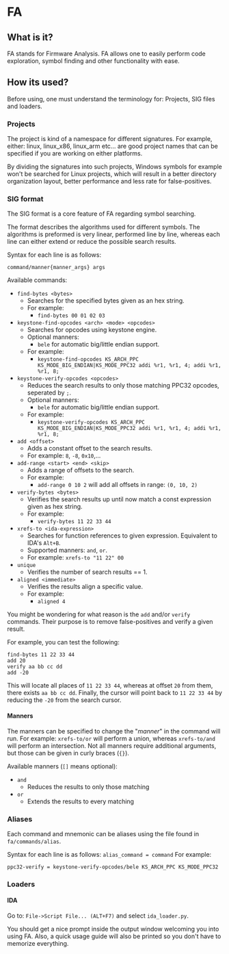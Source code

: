 # FA

## What is it?

FA stands for Firmware Analysis.
FA allows one to easily perform code exploration, symbol finding and 
other functionality with ease.

## How its used?

Before using, one must understand the terminology for: 
Projects, SIG files and loaders. 

### Projects

The project is kind of a namespace for different signatures.
For example, either: linux, linux_x86, linux_arm etc... are good 
project names that can be specified if you are working on either 
platforms. 

By dividing the signatures into such projects, Windows symbols for 
example won't be searched for Linux projects, which will result 
in a better directory organization layout, better performance and
less rate for false-positives. 

### SIG format

The SIG format is a core feature of FA regarding symbol searching.

The format describes the algorithms used for different symbols.
The algorithms is preformed is very linear, performed line by line, 
whereas each line can either extend or reduce the possible search
results.

Syntax for each line is as follows:
```
command/manner{manner_args} args
``` 

Available commands:
* `find-bytes <bytes>`
    * Searches for the specified bytes given as an hex string.
    * For example: 
        * `find-bytes 00 01 02 03`
* `keystone-find-opcodes <arch> <mode> <opcodes>`
    * Searches for opcodes using keystone engine.
    * Optional manners: 
        * `bele` for automatic big/little endian support.
    * For example: 
        * `keystone-find-opcodes KS_ARCH_PPC KS_MODE_BIG_ENDIAN|KS_MODE_PPC32 addi %r1, %r1, 4; addi %r1, %r1, 8;`
* `keystone-verify-opcodes <opcodes>`
    * Reduces the search results to only those matching 
    PPC32 opcodes, seperated by `;`.
    * Optional manners: 
        * `bele` for automatic big/little endian support. 
    * For example: 
        * `keystone-verify-opcodes KS_ARCH_PPC KS_MODE_BIG_ENDIAN|KS_MODE_PPC32 addi %r1, %r1, 4; addi %r1, %r1, 8;`    
* `add <offset>`
    * Adds a constant offset to the search results.
    * For example: `8`, `-8`, `0x10`,...
* `add-range <start> <end> <skip>`
    * Adds a range of offsets to the search.
    * For example: 
        * `add-range 0 10 2` will add all offsets in range: `(0, 10, 2)`
* `verify-bytes <bytes>`
    * Verifies the search results up until now match a const 
    expression given as hex string.
    * For example: 
        * `verify-bytes 11 22 33 44`
* `xrefs-to <ida-expression>`
    * Searches for function references to given expression.
     Equivalent to IDA's `Alt+B`.
    * Supported manners: `and`, `or`. 
    * For example: 
        `xrefs-to "11 22" 00`
* `unique`
    * Verifies the number of search results == 1.
* `aligned <immediate>`
    * Verifies the results align a specific value.
    * For example: 
        * `aligned 4`

You might be wondering for what reason is the `add` and/or `verify` 
commands. Their purpose is to remove false-positives and verify 
a given result. 

For example, you can test the following:

```
find-bytes 11 22 33 44
add 20
verify aa bb cc dd
add -20
```

This will locate all places of `11 22 33 44`, whereas at offset `20`
from them, there exists `aa bb cc dd`. Finally, the cursor will point
back to `11 22 33 44` by reducing the `-20` from the search cursor. 

#### Manners

The manners can be specified to change the "*manner*" in the command
will run. For example: `xrefs-to/or` will perform a union,
whereas `xrefs-to/and` will perform an intersection. Not all manners 
require additional arguments, but those can be given in curly braces
(`{}`).

Available manners (`[]` means optional):

* `and`
    * Reduces the results to only those matching
* `or`
    * Extends the results to every matching

### Aliases

Each command and mnemonic can be aliases using the file 
found in `fa/commands/alias`.

Syntax for each line is as follows: `alias_command = command`
For example:
```
ppc32-verify = keystone-verify-opcodes/bele KS_ARCH_PPC KS_MODE_PPC32
```

### Loaders

#### IDA

Go to: `File->Script File... (ALT+F7)` and select `ida_loader.py`.

You should get a nice prompt inside the output window welcoming you
into using FA. Also, a quick usage guide will also be printed so you 
don't have to memorize everything.

 